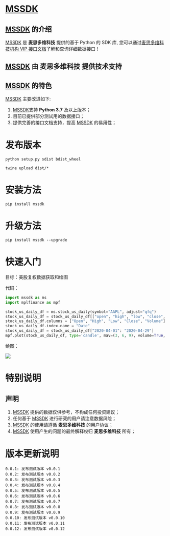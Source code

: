 # [MSSDK](https://pypi.org/project/mssdk/)

## [MSSDK](https://pypi.org/project/mssdk/) 的介绍

[MSSDK](https://pypi.org/project/mssdk/) 是 **麦思多维科技** 提供的基于 Python 的 SDK 库, 您可以通过[麦思多维科技机构 VIP 接口文档](https://mssdk.readthedocs.io/en/latest/)了解和查询详细数据接口！

## [MSSDK](https://pypi.org/project/mssdk/) 由 **麦思多维科技** 提供技术支持

## [MSSDK](https://pypi.org/project/mssdk/) 的特色

[MSSDK](https://pypi.org/project/mssdk/) 主要改进如下:

1. [MSSDK](https://pypi.org/project/mssdk/)支持 **Python 3.7** 及以上版本；
2. 目前已提供部分测试用的数据接口；
3. 提供完善的接口文档支持，提高 [MSSDK](https://pypi.org/project/mssdk/) 的易用性；

# 发布版本

```shell
python setup.py sdist bdist_wheel

twine upload dist/*
```

# 安装方法

```
pip install mssdk
```

# 升级方法

```
pip install mssdk --upgrade
```

# 快速入门

目标：美股复权数据获取和绘图

代码：

```python
import mssdk as ms
import mplfinance as mpf

stock_us_daily_df = ms.stock_us_daily(symbol="AAPL", adjust="qfq")
stock_us_daily_df = stock_us_daily_df[["open", "high", "low", "close", "volume"]]
stock_us_daily_df.columns = ["Open", "High", "Low", "Close", "Volume"]
stock_us_daily_df.index.name = "Date"
stock_us_daily_df = stock_us_daily_df["2020-04-01": "2020-04-29"]
mpf.plot(stock_us_daily_df, type='candle', mav=(3, 6, 9), volume=True, show_nontrading=False)
```

绘图：

![](https://jfds-1252952517.cos.ap-chengdu.myqcloud.com/akshare/readme/home/AAPL_candle.png)

# 特别说明

## 声明

1. [MSSDK](https://pypi.org/project/mssdk) 提供的数据仅供参考，不构成任何投资建议；
2. 任何基于 [MSSDK](https://pypi.org/project/mssdk) 进行研究的用户请注意数据风险；
3. [MSSDK](https://pypi.org/project/mssdk) 的使用请遵循 **麦思多维科技** 的用户协议；
4. [MSSDK](https://pypi.org/project/mssdk) 使用产生的问题的最终解释权归 **麦思多维科技** 所有；

# 版本更新说明

```
0.0.1: 发布测试版本 v0.0.1
0.0.2: 发布测试版本 v0.0.2
0.0.3: 发布测试版本 v0.0.3
0.0.4: 发布测试版本 v0.0.4
0.0.5: 发布测试版本 v0.0.5
0.0.6: 发布测试版本 v0.0.6
0.0.7: 发布测试版本 v0.0.7
0.0.8: 发布测试版本 v0.0.8
0.0.9: 发布测试版本 v0.0.9
0.0.10: 发布测试版本 v0.0.10
0.0.11: 发布测试版本 v0.0.11
0.0.12: 发布测试版本 v0.0.12
```